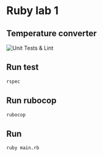 # Ruby lab 1
## Temperature converter

![Unit Tests & Lint](https://github.com/MesieGrandMasterBit/Ruby_Temperature/actions/workflows/main.yml/badge.svg)

## Run test
```bash
rspec
```
## Run rubocop
```bash
rubocop
```

## Run 
```bash
ruby main.rb
```